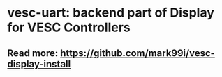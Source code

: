 # vesc-uart: backend part of Display for VESC Controllers
## Read more: https://github.com/mark99i/vesc-display-install
